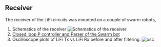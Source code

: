 ## Receiver

The receiver of the LiFi circuits was mounted on a couple of swarm robots, 
1. Schematics of the receiver ![Schematics of the receiver](https://github.com/nilay994/swarm-lifi/blob/master/receiver/schema.png)
2. [Closed loop P controller and Parser of the Swarm bot](https://github.com/nilay994/swarm-lifi/blob/master/receiver/swarm_rx.ino)
3. Oscilloscope plots of LiFi Tx vs LiFi Rx before and after filtering. ![osc](https://github.com/nilay994/swarm-lifi/blob/master/receiver/osc.jpg)
